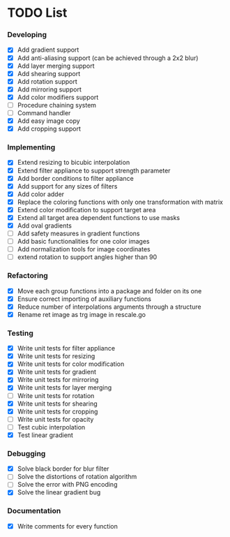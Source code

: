 # TODO List

### Developing
- [x] Add gradient support
- [x] Add anti-aliasing support (can be achieved through a 2x2 blur)
- [x] Add layer merging support
- [x] Add shearing support
- [x] Add rotation support
- [x] Add mirroring support
- [x] Add color modifiers support
- [ ] Procedure chaining system
- [ ] Command handler
- [x] Add easy image copy
- [x] Add cropping support

### Implementing
- [x] Extend resizing to bicubic interpolation
- [x] Extend filter appliance to support strength parameter
- [x] Add border conditions to filter appliance
- [x] Add support for any sizes of filters
- [x] Add color adder
- [x] Replace the coloring functions with only one transformation with matrix
- [x] Extend color modification to support target area
- [x] Extend all target area dependent functions to use masks
- [x] Add oval gradients
- [ ] Add safety measures in gradient functions
- [ ] Add basic functionalities for one color images
- [ ] Add normalization tools for image coordinates
- [ ] extend rotation to support angles higher than 90

### Refactoring
- [x] Move each group functions into a package and folder on its one
- [x] Ensure correct importing of auxiliary functions
- [x] Reduce number of interpolations arguments through a structure
- [x] Rename ret image as trg image in rescale.go

### Testing
- [x] Write unit tests for filter appliance
- [x] Write unit tests for resizing
- [x] Write unit tests for color modification
- [x] Write unit tests for gradient
- [x] Write unit tests for mirroring
- [x] Write unit tests for layer merging
- [ ] Write unit tests for rotation
- [x] Write unit tests for shearing
- [x] Write unit tests for cropping
- [ ] Write unit tests for opacity
- [ ] Test cubic interpolation
- [x] Test linear gradient

### Debugging
- [x] Solve black border for blur filter
- [ ] Solve the distortions of rotation algorithm
- [ ] Solve the error with PNG encoding
- [x] Solve the linear gradient bug

### Documentation
- [x] Write comments for every function
